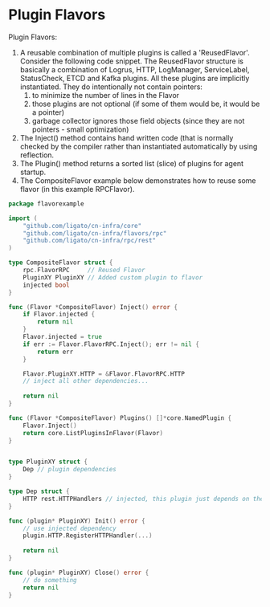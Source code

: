 # Plugin Flavors 

Plugin Flavors:
1. A reusable combination of multiple plugins is called a 'ReusedFlavor'. 
   Consider the following code snippet. The ReusedFlavor structure is 
   basically a combination of Logrus, HTTP, LogManager, ServiceLabel, 
   StatusCheck, ETCD and Kafka plugins. All these plugins are implicitly
   instantiated. They do intentionally not contain pointers:
    1. to minimize the number of lines in the Flavor
    2. those plugins are not optional (if some of them would be, it would
       be a pointer)
    3. garbage collector ignores those field objects (since they are not 
       pointers - small optimization) 
2. The Inject() method contains hand written code (that is normally checked
   by the compiler rather than instantiated automatically by using reflection.
3. The Plugin() method returns a sorted list (slice) of plugins for agent 
   startup.
4. The CompositeFlavor example below demonstrates how to reuse some flavor
   (in this example RPCFlavor).

```go
package flavorexample

import (
	"github.com/ligato/cn-infra/core"
	"github.com/ligato/cn-infra/flavors/rpc"
	"github.com/ligato/cn-infra/rpc/rest"
)

type CompositeFlavor struct {
	rpc.FlavorRPC     // Reused Flavor
	PluginXY PluginXY // Added custom plugin to flavor
	injected bool
}

func (Flavor *CompositeFlavor) Inject() error {
	if Flavor.injected {
		return nil
	}
	Flavor.injected = true
	if err := Flavor.FlavorRPC.Inject(); err != nil {
	    return err
	}

    Flavor.PluginXY.HTTP = &Flavor.FlavorRPC.HTTP
	// inject all other dependencies...
	
	return nil
}

func (Flavor *CompositeFlavor) Plugins() []*core.NamedPlugin {
	Flavor.Inject()
	return core.ListPluginsInFlavor(Flavor)
}


type PluginXY struct {
    Dep // plugin dependencies
}

type Dep struct {
    HTTP rest.HTTPHandlers // injected, this plugin just depends on the API interface
}

func (plugin* PluginXY) Init() error {
    // use injected dependency
    plugin.HTTP.RegisterHTTPHandler(...)
    
    return nil
}

func (plugin* PluginXY) Close() error {
    // do something
    return nil
}
```

